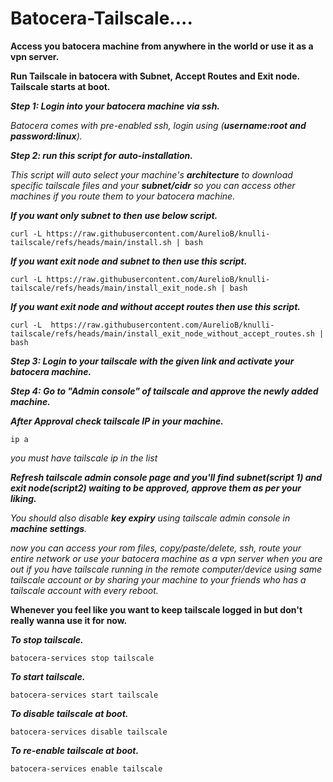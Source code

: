 # Batocera-Tailscale....

**Access you batocera machine from anywhere in the world or use it as a vpn server.**

**Run Tailscale in batocera with Subnet, Accept Routes and Exit node. Tailscale starts at boot.**

***Step 1: Login into your batocera machine via ssh.***

*Batocera comes with pre-enabled ssh, login using (**username:root and password:linux**).*

***Step 2: run this script for auto-installation.***

*This script will auto select your machine's **architecture** to download specific tailscale files and your **subnet/cidr** so you can access other machines if you route them to your batocera machine.*

***If you want only subnet to then use below script.***

    curl -L https://raw.githubusercontent.com/AurelioB/knulli-tailscale/refs/heads/main/install.sh | bash

***If you want exit node and subnet to then use this script.***

    curl -L https://raw.githubusercontent.com/AurelioB/knulli-tailscale/refs/heads/main/install_exit_node.sh | bash

***If you want exit node and without accept routes then use this script.***

    curl -L  https://raw.githubusercontent.com/AurelioB/knulli-tailscale/refs/heads/main/install_exit_node_without_accept_routes.sh | bash

***Step 3: Login to your tailscale with the given link and activate your batocera machine.***

***Step 4: Go to "Admin console" of tailscale and approve the newly added machine.***

***After Approval check tailscale IP in your machine.***

    ip a

*you must have tailscale ip in the list*

***Refresh tailscale admin console page and you'll find **subnet**(script 1) and **exit node**(script2) waiting to be approved, approve them as per your liking.***

*You should also disable **key expiry** using tailscale admin console in **machine settings**.*

*now you can access your rom files, copy/paste/delete, ssh, route your entire network or use your batocera machine as a vpn server when you are out if you have tailscale running in the remote computer/device using same tailscale account or by sharing your machine to your friends who has a tailscale account with every reboot.*

**Whenever you feel like you want to keep tailscale logged in but don't really wanna use it for now.**

***To stop tailscale.***

    batocera-services stop tailscale

***To start tailscale.***
    
    batocera-services start tailscale
    
***To disable tailscale at boot.***
    
    batocera-services disable tailscale

***To re-enable tailscale at boot.***
    
    batocera-services enable tailscale
